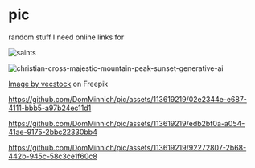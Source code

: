# pic

random stuff I need online links for


![saints](https://github.com/DomMinnich/pic/assets/113619219/83092f01-f9b6-4628-a4d1-97e15f3878c5)


![christian-cross-majestic-mountain-peak-sunset-generative-ai](https://github.com/DomMinnich/pic/assets/113619219/e4b5e5a2-9aec-4f77-a48a-6a0602d746d6)

<a href="https://www.freepik.com/free-photo/christian-cross-majestic-mountain-peak-sunset-generative-ai_41217478.htm#query=cross%20wallpaper&position=0&from_view=keyword&track=ais&uuid=c1dda521-9181-4f36-8499-2d036705e9eb">Image by vecstock</a> on Freepik


https://github.com/DomMinnich/pic/assets/113619219/02e2344e-e687-4111-bbb5-a97b24ec11d1


https://github.com/DomMinnich/pic/assets/113619219/edb2bf0a-a054-41ae-9175-2bbc22330bb4




https://github.com/DomMinnich/pic/assets/113619219/92272807-2b68-442b-945c-58c3ce1f60c8



